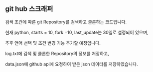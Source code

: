 ## git hub 스크래퍼

검색 조건에 따른 git Repository를 검색하고 클론하는 코드입니다.

현재 python, starts = 10, fork =10, last_update는 30일로 설정되어 있으며,

추후 언어 선택 및 조건 변경 기능 추가할 예정입니다.

log.txt에 검색 및 클론한 Repository의 정보를 저장하고,

data.json에 github api에 요정하여 받은 json 데이터를 저장하였습니다.
